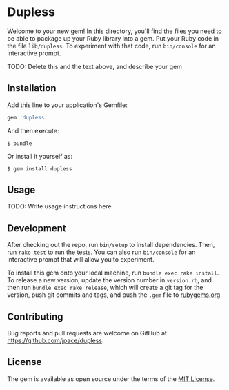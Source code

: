 # Dupless

Welcome to your new gem! In this directory, you'll find the files you need to be able to package up your Ruby library into a gem. Put your Ruby code in the file `lib/dupless`. To experiment with that code, run `bin/console` for an interactive prompt.

TODO: Delete this and the text above, and describe your gem

## Installation

Add this line to your application's Gemfile:

```ruby
gem 'dupless'
```

And then execute:

    $ bundle

Or install it yourself as:

    $ gem install dupless

## Usage

TODO: Write usage instructions here

## Development

After checking out the repo, run `bin/setup` to install dependencies. Then, run `rake test` to run the tests. You can also run `bin/console` for an interactive prompt that will allow you to experiment.

To install this gem onto your local machine, run `bundle exec rake install`. To release a new version, update the version number in `version.rb`, and then run `bundle exec rake release`, which will create a git tag for the version, push git commits and tags, and push the `.gem` file to [rubygems.org](https://rubygems.org).

## Contributing

Bug reports and pull requests are welcome on GitHub at https://github.com/jpace/dupless.

## License

The gem is available as open source under the terms of the [MIT License](https://opensource.org/licenses/MIT).
